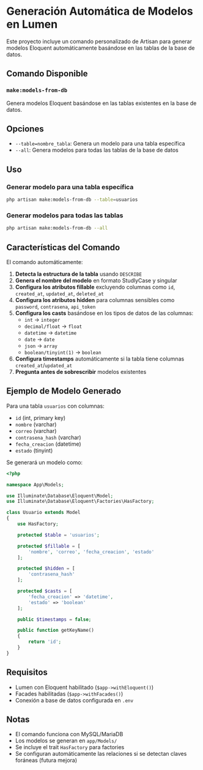 # Generación Automática de Modelos en Lumen

Este proyecto incluye un comando personalizado de Artisan para generar modelos Eloquent automáticamente basándose en las tablas de la base de datos.

## Comando Disponible

### `make:models-from-db`

Genera modelos Eloquent basándose en las tablas existentes en la base de datos.

## Opciones

-   `--table=nombre_tabla`: Genera un modelo para una tabla específica
-   `--all`: Genera modelos para todas las tablas de la base de datos

## Uso

### Generar modelo para una tabla específica

```bash
php artisan make:models-from-db --table=usuarios
```

### Generar modelos para todas las tablas

```bash
php artisan make:models-from-db --all
```

## Características del Comando

El comando automáticamente:

1. **Detecta la estructura de la tabla** usando `DESCRIBE`
2. **Genera el nombre del modelo** en formato StudlyCase y singular
3. **Configura los atributos fillable** excluyendo columnas como `id`, `created_at`, `updated_at`, `deleted_at`
4. **Configura los atributos hidden** para columnas sensibles como `password`, `contrasena`, `api_token`
5. **Configura los casts** basándose en los tipos de datos de las columnas:
    - `int` → `integer`
    - `decimal/float` → `float`
    - `datetime` → `datetime`
    - `date` → `date`
    - `json` → `array`
    - `boolean/tinyint(1)` → `boolean`
6. **Configura timestamps** automáticamente si la tabla tiene columnas `created_at`/`updated_at`
7. **Pregunta antes de sobrescribir** modelos existentes

## Ejemplo de Modelo Generado

Para una tabla `usuarios` con columnas:

-   `id` (int, primary key)
-   `nombre` (varchar)
-   `correo` (varchar)
-   `contrasena_hash` (varchar)
-   `fecha_creacion` (datetime)
-   `estado` (tinyint)

Se generará un modelo como:

```php
<?php

namespace App\Models;

use Illuminate\Database\Eloquent\Model;
use Illuminate\Database\Eloquent\Factories\HasFactory;

class Usuario extends Model
{
    use HasFactory;

    protected $table = 'usuarios';

    protected $fillable = [
        'nombre', 'correo', 'fecha_creacion', 'estado'
    ];

    protected $hidden = [
        'contrasena_hash'
    ];

    protected $casts = [
        'fecha_creacion' => 'datetime',
        'estado' => 'boolean'
    ];

    public $timestamps = false;

    public function getKeyName()
    {
        return 'id';
    }
}
```

## Requisitos

-   Lumen con Eloquent habilitado (`$app->withEloquent()`)
-   Facades habilitadas (`$app->withFacades()`)
-   Conexión a base de datos configurada en `.env`

## Notas

-   El comando funciona con MySQL/MariaDB
-   Los modelos se generan en `app/Models/`
-   Se incluye el trait `HasFactory` para factories
-   Se configuran automáticamente las relaciones si se detectan claves foráneas (futura mejora)
